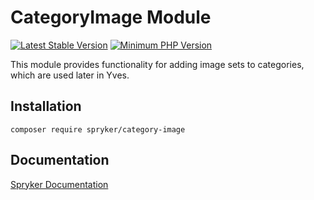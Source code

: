 # CategoryImage Module
[![Latest Stable Version](https://poser.pugx.org/spryker/category-image/v/stable.svg)](https://packagist.org/packages/spryker/category-image)
[![Minimum PHP Version](https://img.shields.io/badge/php-%3E%3D%207.3-8892BF.svg)](https://php.net/)

This module provides functionality for adding image sets to categories, which are used later in Yves.

## Installation

```
composer require spryker/category-image
```

## Documentation

[Spryker Documentation](https://academy.spryker.com/developing_with_spryker/module_guide/modules.html)
